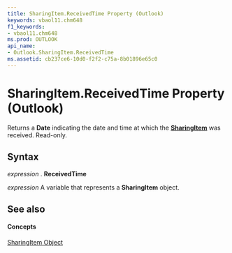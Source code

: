 ```yaml
---
title: SharingItem.ReceivedTime Property (Outlook)
keywords: vbaol11.chm648
f1_keywords:
- vbaol11.chm648
ms.prod: OUTLOOK
api_name:
- Outlook.SharingItem.ReceivedTime
ms.assetid: cb237ce6-10d0-f2f2-c75a-8b01896e65c0
---
```



# SharingItem.ReceivedTime Property (Outlook)

Returns a  **Date** indicating the date and time at which the **[SharingItem](sharingitem-object-outlook.md)** was received. Read-only.


## Syntax

 _expression_ . **ReceivedTime**

 _expression_ A variable that represents a **SharingItem** object.


## See also


#### Concepts


[SharingItem Object](sharingitem-object-outlook.md)

